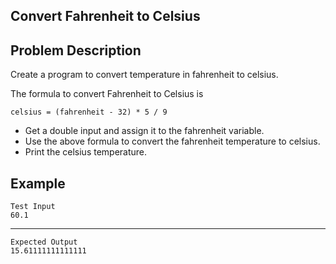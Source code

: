 Convert Fahrenheit to Celsius
-
Problem Description
-
Create a program to convert temperature in fahrenheit to celsius.

The formula to convert Fahrenheit to Celsius is

    celsius = (fahrenheit - 32) * 5 / 9
- Get a double input and assign it to the fahrenheit variable.
- Use the above formula to convert the fahrenheit temperature to celsius.
- Print the celsius temperature.

Example
-
    Test Input
    60.1
-----
    Expected Output
    15.61111111111111